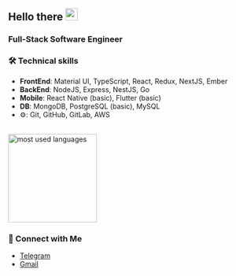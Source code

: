 ## Hello there <img src="https://raw.githubusercontent.com/iampavangandhi/iampavangandhi/master/gifs/Hi.gif" width="25px">

### Full-Stack Software Engineer

### 🛠 Technical skills

- **FrontEnd**: Material UI, TypeScript, React, Redux, NextJS, Ember
- **BackEnd**: NodeJS, Express, NestJS, Go
- **Mobile**: React Native (basic), Flutter (basic)
- **DB**: MongoDB, PostgreSQL (basic), MySQL
- ⚙: Git, GitHub, GitLab, AWS

<br/>

<a href="https://github.com/bndroll">
  <img height="180em" src="https://github-readme-stats.vercel.app/api/top-langs/?username=bndroll&langs_count=10&theme=tokyonight&layout=compact"  alt="most used languages"/>
</a>

### 🤝 Connect with Me

* <a href="https://t.me/bounderoll">Telegram</a>
* <a href="mailto:bounderoll.23@gmail.com">Gmail</a>
